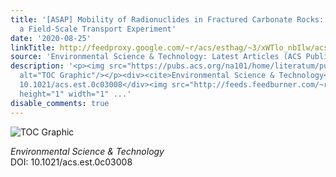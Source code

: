 ```yaml
---
title: '[ASAP] Mobility of Radionuclides in Fractured Carbonate Rocks: Lessons from
  a Field-Scale Transport Experiment'
date: '2020-08-25'
linkTitle: http://feedproxy.google.com/~r/acs/esthag/~3/xWTlo_nbIlw/acs.est.0c03008
source: 'Environmental Science & Technology: Latest Articles (ACS Publications)'
description: '<p><img src="https://pubs.acs.org/na101/home/literatum/publisher/achs/journals/content/esthag/0/esthag.ahead-of-print/acs.est.0c03008/20200825/images/medium/es0c03008_0007.gif"
  alt="TOC Graphic"/></p><div><cite>Environmental Science & Technology</cite></div><div>DOI:
  10.1021/acs.est.0c03008</div><img src="http://feeds.feedburner.com/~r/acs/esthag/~4/xWTlo_nbIlw"
  height="1" width="1" ...'
disable_comments: true
---
```

<p><img src="https://pubs.acs.org/na101/home/literatum/publisher/achs/journals/content/esthag/0/esthag.ahead-of-print/acs.est.0c03008/20200825/images/medium/es0c03008_0007.gif" alt="TOC Graphic"/></p><div><cite>Environmental Science & Technology</cite></div><div>DOI: 10.1021/acs.est.0c03008</div><img src="http://feeds.feedburner.com/~r/acs/esthag/~4/xWTlo_nbIlw" height="1" width="1" ...